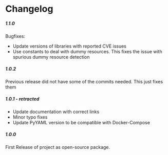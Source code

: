 Changelog
=========

##### 1.1.0

Bugfixes:

- Update versions of libraries with reported CVE issues
- Use constants to deal with dummy resources. This fixes the issue with spurious dummy resource detection


##### 1.0.2

Previous release did not have some of the commits needed.
This just fixes them


##### 1.0.1 - retracted

- Update documentation with correct links
- Minor typo fixes
- Update PyYAML version to be compatible with Docker-Compose


##### 1.0.0

First Release of project as open-source package.
